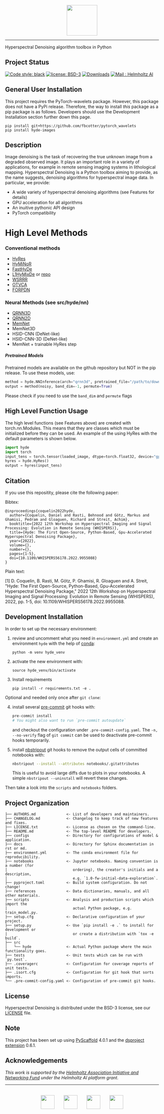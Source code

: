 <div align="center">
  <img src="https://github.com/Helmholtz-AI-Energy/HyDe/blob/main/logos/hyde_logo.svg" height="100px">
</div>

---
Hyperspectral Denoising algorithm toolbox in Python

## Project Status

[![Code style: black](https://img.shields.io/badge/code%20style-black-000000.svg)](https://github.com/psf/black)
[![license: BSD-3](https://img.shields.io/badge/License-BSD3-blue.svg)](https://opensource.org/licenses/BSD-3-Clause)
[![Downloads](https://pepy.tech/badge/hyde-images)](https://pepy.tech/project/hyde-images)
[![Mail : Helmholtz AI](https://img.shields.io/badge/Mail-Helmholtz%20AI-blue.svg)](mailto:consultant-helmholtz.ai@kit.edu)

## General User Installation

This project requires the PyTorch-wavelets package. However, this package does not have a PyPi release.
Therefore, the way to install *this* package as a pip package is as follows. Developers should use the
Development Installation section further down this page.

```
pip install git+https://github.com/fbcotter/pytorch_wavelets
pip install hyde-images
```

## Description

Image denoising is the task of recovering the true unknown image from a degraded observed image. It plays an important role in a variety of applications, for example in remote sensing imaging systems in lithological mapping. Hyperspectral Denoising is a Python toolbox aiming to provide, as the name suggests, denoising algorithms for hyperspectral image data. In particular, we provide:

* A wide variety of hyperspectral denoising algorithms (see Features for details)
* GPU acceleration for all algorithms
* An inuitive pythonic API design
* PyTorch compatibility

# High Level Methods

### Conventional methods

* [HyRes](https://ieeexplore.ieee.org/document/8098642)
* [HyMiNoR](https://ieeexplore.ieee.org/document/8760540)
* [FastHyDe](https://arxiv.org/pdf/2103.06842.pdf)
* [L1HyMixDe](https://ieeexplore.ieee.org/document/9040508) or [repo](https://github.com/LinaZhuang/L1HyMixDe)
* [WSRRR](https://ieeexplore.ieee.org/document/6736073)
* [OTVCA](https://ieeexplore.ieee.org/document/7530874)
* [FORPDN](https://ieeexplore.ieee.org/document/6570741)

### Neural Methods (see src/hyde/nn)

* [QRNN3D](https://github.com/Vandermode/QRNN3D/)
* [QRNN2D](https://github.com/Vandermode/QRNN3D/)
* [MemNet](https://github.com/Vandermode/QRNN3D/)
* MemNet3D
* HSID-CNN (DeNet-like)
* HSID-CNN-3D (DeNet-like)
* MemNet + trainable HyRes step

##### Pretrained Models

Pretrained models are available on the github repository but NOT in the pip release.
To use these models, use:

```python
method = hyde.NNInference(arch="qrnn3d", pretrained_file="/path/to/downloaded/model.pth")
output = method(noisy, band_dim=-1, permute=True)
```
Please check if you need to use the `band_dim` and `permute` flags

## High Level Function Usage

The high level functions (see Features above) are created with torch.nn.Modules. This means that they are classes
which must be initialized before they can be used. An example of the using HyRes with the default parameters is shown
below.

```python
import hyde
import torch
input_tens = torch.tensor(loaded_image, dtype=torch.float32, device="gpu or cpu")
hyres = hyde.HyRes()
output = hyres(input_tens)
```

## Citation

If you use this repositity, please cite the following paper:

Bibtex:
```
@inproceedings{coquelin2022hyde,
  author={Coquelin, Daniel and Rasti, Behnood and Götz, Markus and Ghamisi, Pedram and Gloaguen, Richard and Streit, Achim},
  booktitle={2022 12th Workshop on Hyperspectral Imaging and Signal Processing: Evolution in Remote Sensing (WHISPERS)}, 
  title={Hyde: The First Open-Source, Python-Based, Gpu-Accelerated Hyperspectral Denoising Package}, 
  year={2022},
  volume={},
  number={},
  pages={1-5},
  doi={10.1109/WHISPERS56178.2022.9955088}
}
```
Plain text:

[1] D. Coquelin, B. Rasti, M. Götz, P. Ghamisi, R. Gloaguen and A. Streit, "Hyde: The First Open-Source, Python-Based, Gpu-Accelerated Hyperspectral Denoising Package," 2022 12th Workshop on Hyperspectral Imaging and Signal Processing: Evolution in Remote Sensing (WHISPERS), 2022, pp. 1-5, doi: 10.1109/WHISPERS56178.2022.9955088.

## Development Installation

In order to set up the necessary environment:

1. review and uncomment what you need in `environment.yml` and create an environment `hyde` with the help of [conda]:
   ```
   python -m venv hyde_venv
   ```
2. activate the new environment with:
   ```
   source hyde_venv/bin/activate
   ```
3. Install requirements
   ```
   pip install -r requirements.txt -e .
   ```

Optional and needed only once after `git clone`:

4. install several [pre-commit] git hooks with:
   ```bash
   pre-commit install
   # You might also want to run `pre-commit autoupdate`
   ```
   and checkout the configuration under `.pre-commit-config.yaml`.
   The `-n, --no-verify` flag of `git commit` can be used to deactivate pre-commit hooks temporarily.

5. install [nbstripout] git hooks to remove the output cells of committed notebooks with:
   ```bash
   nbstripout --install --attributes notebooks/.gitattributes
   ```
   This is useful to avoid large diffs due to plots in your notebooks.
   A simple `nbstripout --uninstall` will revert these changes.


Then take a look into the `scripts` and `notebooks` folders.

## Project Organization

```
├── AUTHORS.md              <- List of developers and maintainers.
├── CHANGELOG.md            <- Changelog to keep track of new features and fixes.
├── LICENSE.txt             <- License as chosen on the command-line.
├── README.md               <- The top-level README for developers.
├── configs                 <- Directory for configurations of model & application.
├── docs                    <- Directory for Sphinx documentation in rst or md.
├── environment.yml         <- The conda environment file for reproducibility.
├── notebooks               <- Jupyter notebooks. Naming convention is a number (for
│                              ordering), the creator's initials and a description,
│                              e.g. `1.0-fw-initial-data-exploration`.
├── pyproject.toml          <- Build system configuration. Do not change!
├── references              <- Data dictionaries, manuals, and all other materials.
├── scripts                 <- Analysis and production scripts which import the
│                              actual Python package, e.g. train_model.py.
├── setup.cfg               <- Declarative configuration of your project.
├── setup.py                <- Use `pip install -e .` to install for development or
|                              or create a distribution with `tox -e build`.
├── src
│   └── hyde                <- Actual Python package where the main functionality goes.
├── tests                   <- Unit tests which can be run with `py.test`.
├── .coveragerc             <- Configuration for coverage reports of unit tests.
├── .isort.cfg              <- Configuration for git hook that sorts imports.
└── .pre-commit-config.yaml <- Configuration of pre-commit git hooks.
```

## License

Hyperspectral Denoising is distributed under the BSD-3 license, see our [LICENSE](LICENSE.txt) file.

<!-- pyscaffold-notes -->

## Note

This project has been set up using [PyScaffold] 4.0.1 and the [dsproject extension] 0.6.1.

[conda]: https://docs.conda.io/
[pre-commit]: https://pre-commit.com/
[Jupyter]: https://jupyter.org/
[nbstripout]: https://github.com/kynan/nbstripout
[Google style]: http://google.github.io/styleguide/pyguide.html#38-comments-and-docstrings
[PyScaffold]: https://pyscaffold.org/
[dsproject extension]: https://github.com/pyscaffold/pyscaffoldext-dsproject

## Acknowledgements

*This work is supported by the [Helmholtz Association Initiative and
Networking Fund](https://www.helmholtz.de/en/about_us/the_association/initiating_and_networking/)
under the Helmholtz AI platform grant.*

---

<div align="center">
    <a href="https://www.helmholtz.ai/"><img src="logos/helmholtzai_logo.jpg" height="45px" hspace="3%" vspace="20px"></a><a href="http://www.kit.edu/english/index.php"><img src="logos/kit_logo.svg" height="45px" hspace="3%" vspace="20px"></a><a href="https://www.hzdr.de/db/Cms?pOid=32948&pNid=2423"><img src="logos/hif_logo.png" height="45px" hspace="3%" vspace="20px"></a><a href="https://www.helmholtz.de/en/"><img src="logos/helmholtz_logo.svg" height="45px" hspace="3%" vspace="20px"></a>
</div>
